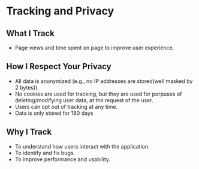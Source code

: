 # Tracking and Privacy

## What I Track
- Page views and time spent on page to improve user experience.

## How I Respect Your Privacy
- All data is anonymized (e.g., no IP addresses are stored(well masked by 2 bytes)).
- No cookies are used for tracking, but they are used for porpuses of deleting/modifying user data, at the request of the user.
- Users can opt out of tracking at any time.
- Data is only stored for 180 days 

## Why I Track
- To understand how users interact with the application.
- To identify and fix bugs.
- To improve performance and usability.

